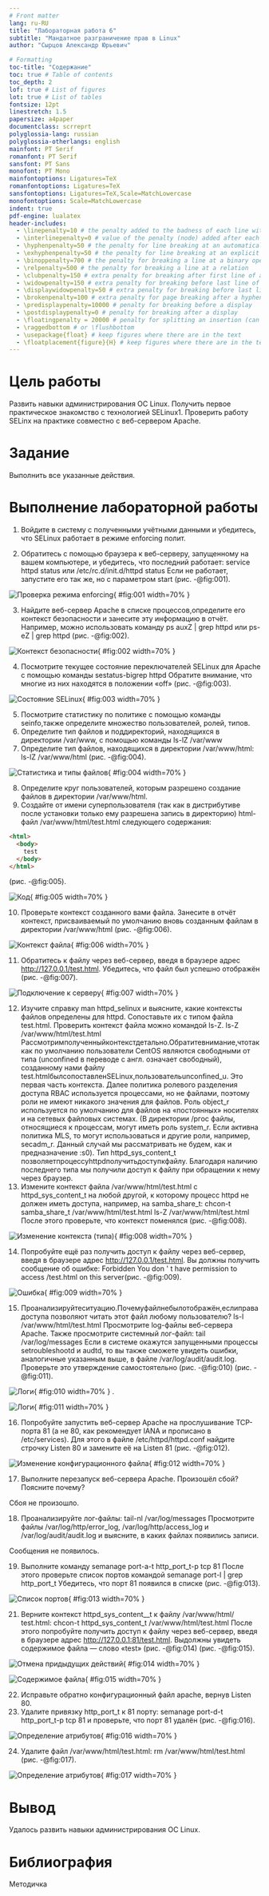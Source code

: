 ```yaml
---
# Front matter
lang: ru-RU
title: "Лабораторная работа 6"
subtitle: "Мандатное разграничение прав в Linux"
author: "Сырцов Александр Юрьевич"

# Formatting
toc-title: "Содержание"
toc: true # Table of contents
toc_depth: 2
lof: true # List of figures
lot: true # List of tables
fontsize: 12pt
linestretch: 1.5
papersize: a4paper
documentclass: scrreprt
polyglossia-lang: russian
polyglossia-otherlangs: english
mainfont: PT Serif
romanfont: PT Serif
sansfont: PT Sans
monofont: PT Mono
mainfontoptions: Ligatures=TeX
romanfontoptions: Ligatures=TeX
sansfontoptions: Ligatures=TeX,Scale=MatchLowercase
monofontoptions: Scale=MatchLowercase
indent: true
pdf-engine: lualatex
header-includes:
  - \linepenalty=10 # the penalty added to the badness of each line within a paragraph (no associated penalty node) Increasing the value makes tex try to have fewer lines in the paragraph.
  - \interlinepenalty=0 # value of the penalty (node) added after each line of a paragraph.
  - \hyphenpenalty=50 # the penalty for line breaking at an automatically inserted hyphen
  - \exhyphenpenalty=50 # the penalty for line breaking at an explicit hyphen
  - \binoppenalty=700 # the penalty for breaking a line at a binary operator
  - \relpenalty=500 # the penalty for breaking a line at a relation
  - \clubpenalty=150 # extra penalty for breaking after first line of a paragraph
  - \widowpenalty=150 # extra penalty for breaking before last line of a paragraph
  - \displaywidowpenalty=50 # extra penalty for breaking before last line before a display math
  - \brokenpenalty=100 # extra penalty for page breaking after a hyphenated line
  - \predisplaypenalty=10000 # penalty for breaking before a display
  - \postdisplaypenalty=0 # penalty for breaking after a display
  - \floatingpenalty = 20000 # penalty for splitting an insertion (can only be split footnote in standard LaTeX)
  - \raggedbottom # or \flushbottom
  - \usepackage{float} # keep figures where there are in the text
  - \floatplacement{figure}{H} # keep figures where there are in the text
---
```


# Цель работы

Развить навыки администрирования ОС Linux. Получить первое практическое знакомство с технологией SELinux1. Проверить работу SELinx на практике совместно с веб-сервером Apache.

# Задание

Выполнить все указанные действия.

# Выполнение лабораторной работы

1. Войдите в систему с полученными учётными данными и убедитесь, что SELinux работает в режиме enforcing полит.

2. Обратитесь с помощью браузера к веб-серверу, запущенному на вашем компьютере, и убедитесь, что последний работает: service httpd status или /etc/rc.d/init.d/httpd status Если не работает, запустите его так же, но с параметром start (рис. -@fig:001).

![Проверка режима enforcing](11.png){ #fig:001 width=70% }

3. Найдите веб-сервер Apache в списке процессов,определите его контекст безопасности и занесите эту информацию в отчёт. Например, можно использовать команду ps auxZ | grep httpd или ps-eZ | grep httpd (рис. -@fig:002).

![Контекст безопасности](12.png){ #fig:002 width=70% }

4. Посмотрите текущее состояние переключателей SELinux для Apache с помощью команды sestatus-bigrep httpd Обратите внимание, что многие из них находятся в положении «off» (рис. -@fig:003).

![Состояние SELinux](13.png){ #fig:003 width=70% }

5. Посмотрите статистику по политике с помощью команды seinfo,также определите множество пользователей, ролей, типов.
6. Определите тип файлов и поддиректорий, находящихся в директории /var/www, с помощью команды ls-lZ /var/www 
7. Определите тип файлов, находящихся в директории /var/www/html: ls-lZ /var/www/html (рис. -@fig:004).

![Статистика и типы файлов](14.png){ #fig:004 width=70% }

8. Определите круг пользователей, которым разрешено создание файлов в директории /var/www/html.
9. Создайте от имени суперпользователя (так как в дистрибутиве после установки только ему разрешена запись в директорию) html-файл /var/www/html/test.html следующего содержания:

```HTML
<html>
  <body>
    test
  </body>
</html>
```
(рис. -@fig:005).

![Код](118.png){ #fig:005 width=70% }


10. Проверьте контекст созданного вами файла. Занесите в отчёт контекст, присваиваемый по умолчанию вновь созданным файлам в директории /var/www/html (рис. -@fig:006).

![Контекст файла](16.png){ #fig:006 width=70% }

11. Обратитесь к файлу через веб-сервер, введя в браузере адрес http://127.0.0.1/test.html. Убедитесь, что файл был успешно отображён (рис. -@fig:007).

![Подключение к серверу](15.png){ #fig:007 width=70% }

12. Изучите справку man httpd_selinux и выясните, какие контексты файлов определены для httpd. Сопоставьте их с типом файла test.html. Проверить контекст файла можно командой ls-Z.
ls-Z /var/www/html/test.html Рассмотримполученныйконтекстдетально.Обратитевнимание,чтотак как по умолчанию пользователи CentOS являются свободными от типа (unconfined в переводе с англ. означает свободный), созданному нами файлу test.htmlбылсопоставленSELinux,пользовательunconfined_u. Это первая часть контекста. Далее политика ролевого разделения доступа RBAC используется процессами, но не файлами, поэтому роли не имеют никакого значения для файлов. Роль object_r используется по умолчанию для файлов на «постоянных» носителях и на сетевых файловых системах. (В директории /ргос файлы, относящиеся к процессам, могут иметь роль system_r. Если активна политика MLS, то могут использоваться и другие роли, например, secadm_r. Данный случай мы рассматривать не будем, как и предназначение :s0). Тип httpd_sys_content_t позволяетпроцессуhttpdполучитьдоступкфайлу. Благодаря наличию последнего типа мы получили доступ к файлу при обращении к нему через браузер.
13. Измените контекст файла /var/www/html/test.html с httpd_sys_content_t на любой другой, к которому процесс httpd не должен иметь доступа, например, на samba_share_t: chcon-t samba_share_t /var/www/html/test.html ls-Z /var/www/html/test.html
После этого проверьте, что контекст поменялся (рис. -@fig:008).

![Изменение контекста (типа)](17.png){ #fig:008 width=70% }

14. Попробуйте ещё раз получить доступ к файлу через веб-сервер, введя в браузере адрес http://127.0.0.1/test.html. Вы должны получить сообщение об ошибке: Forbidden You don ' t have permission to access /test.html on this server(рис. -@fig:009).

![Ошибка](19.png){ #fig:009 width=70% }


15. Проанализируйтеситуацию.Почемуфайлнебылотображён,еслиправа доступа позволяют читать этот файл любому пользователю? ls-l /var/www/html/test.html Просмотрите log-файлы веб-сервера Apache. Также просмотрите системный лог-файл: tail /var/log/messages Если в системе окажутся запущенными процессы setroubleshootd и audtd, то вы также сможете увидеть ошибки, аналогичные указанным выше, в файле /var/log/audit/audit.log. Проверьте это утверждение самостоятельно (рис. -@fig:010) (рис. -@fig:011).

![Логи](110.png){ #fig:010 width=70% }
.

![Логи](111.png){ #fig:011 width=70% }

16. Попробуйте запустить веб-сервер Apache на прослушивание ТСР-порта 81 (а не 80, как рекомендует IANA и прописано в /etc/services). Для этого в файле /etc/httpd/httpd.conf найдите строчку Listen 80 и замените её на Listen 81 (рис. -@fig:012).

![Изменение конфигурационного файла](112.png){ #fig:012 width=70% }

17. Выполните перезапуск веб-сервера Apache. Произошёл сбой? Поясните почему?

Сбоя не произошло.

18. Проанализируйте лог-файлы: tail-nl /var/log/messages Просмотрите файлы /var/log/http/error_log, /var/log/http/access_log и /var/log/audit/audit.log и выясните, в каких файлах появились записи.

Сообщения не появилось.

19. Выполните команду semanage port-a-t http_port_t-р tcp 81 После этого проверьте список портов командой semanage port-l | grep http_port_t Убедитесь, что порт 81 появился в списке (рис. -@fig:013).

![Список портов](114.png){ #fig:013 width=70% }

21. Верните контекст httpd_sys_cоntent__t к файлу /var/www/html/ test.html: chcon-t httpd_sys_content_t /var/www/html/test.html После этого попробуйте получить доступ к файлу через веб-сервер, введя в браузере адрес http://127.0.0.1:81/test.html. Выдолжны увидеть содержимое файла — слово «test» (рис. -@fig:014) (рис. -@fig:015).

![Отмена придыдущих действий](117.png){ #fig:014 width=70% }

![Содержимое файла](116.png){ #fig:015 width=70% }

22. Исправьте обратно конфигурационный файл apache, вернув Listen 80.
23. Удалите привязку http_port_t к 81 порту: semanage port-d-t http_port_t-p tcp 81 и проверьте, что порт 81 удалён (рис. -@fig:016).

![Определение атрибутов](117.png){ #fig:016 width=70% }


24. Удалите файл /var/www/html/test.html: rm /var/www/html/test.html (рис. -@fig:017).

![Определение атрибутов](119.png){ #fig:017 width=70% }


# Вывод

Удалось развить навыки администрирования ОС Linux.

# Библиография

Методичка